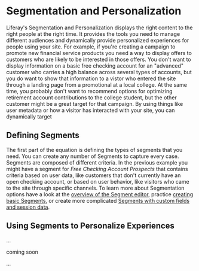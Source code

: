 # Segmentation and Personalization

Liferay's Segmentation and Personalization displays the right content to the 
right people at the right time. It provides the tools you need to manage 
different audiences and dynamically provide personalized experiences for people 
using your site. For example, if you're creating a campaign to promote new 
financial service products you need a way to display offers to customers who 
are likely to be interested in those offers. You don't want to display 
information on a basic free checking account for an "advanced" customer who 
carries a high balance across several types of accounts, but you do want to 
show that information to a vistor who entered the site through a landing page 
from a promotional at a local college. At the same time, you probably don't 
want to recommend options for optimizing retirement account contributions to 
the college student, but the other customer might be a great target for that 
campaign. By using things like user metadata or how a visitor has interacted 
with your site, you can dynamically target 

## Defining Segments

The first part of the equation is defining the types of segments that you need. 
You can create any number of Segments to capture every case. Segments are 
composed of different criteria. In the previous example you might have a 
segment for *Free Checking Account Prospects* that contains criteria based on 
user data, like customers that don't currently have an open checking account, 
or based on user behavior, like visitors who came to the site through specific 
channels. To learn more about Segmentation options have a look at the [overview 
of the Segment editor](link), practice [creating basic Segments](link), or 
create more complicated [Segments with custom fields and session data](link).

## Using Segments to Personalize Experiences

...

coming soon

...